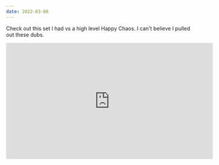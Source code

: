 ```yaml
---
date: 2022-03-08
---
```

Check out this set I had vs a high level Happy Chaos. I can't believe I pulled out these dubs.

<iframe width="560" height="315" src="https://www.youtube.com/embed/t2RRWOS0RNk" title="YouTube video player" frameborder="0" allow="accelerometer; autoplay; clipboard-write; encrypted-media; gyroscope; picture-in-picture" allowfullscreen></iframe>
